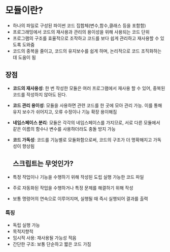 # 모듈이란?
- 하나의 파일로 구성된 파이썬 코드 집합체(변수,함수,클래스 등을 포함함)
- 프로그래밍에서 코드의 재사용과 관리의 용이성을 위해 사용되는 코드 단위
- 프로그램의 구조를 효율적으로 조작하고 코드를 보다 쉽게 관리하고 재사용할 수 있도록 도와줌
- 코드의 중복을 줄이고, 코드의 유지보수를 쉽게 하며, 논리적으로 코드 조직화하는 데 도움이 됨


## 장점
- **코드의 재사용성**: 한 번 작성한 모듈은 여러 프로그램에서 재사용 할 수 있어, 중복된 코드를 작성하지 않아도 된다.
- **코드 관리 용이성**: 모듈을 사용하면 관련 코드를 한 곳에 모아 관리 가능. 이를 통해 유지 보수가 쉬어지고, 오류 수정이나 기능 확장 용이해짐
- **네임스페이스 분리**: 모듈은 각각의 네임스페이스를 가지므로, 서로 다른 모듈에서 같은 이름의 함수나 변수를 사용하더라도 충돌 방지 가능
- **코드 가독성**: 코드를 기능별로 모듈화함으로써, 코드의 구조가 더 명확해지고 가독성이 향상됨


  ## 스크립트는 무엇인가?
- 특정 작업이나 기능을 수행하기 위해 작성된 도립 실행 가능한 코드 파일
- 주로 자동화된 작업을 수행하거나 특정 문제를 해결하기 위해 작성
- 보통 명령어의 연속으로 이루어지며, 실행될 때 즉시 실행되어 결과를 출력

### 특징
- 독립 실행 가능
- 목적지향적
- 임시적 사용: 재사용될 가능성 적음
- 간단한 구조: 보통 단순하고 짧은 코드 가짐


